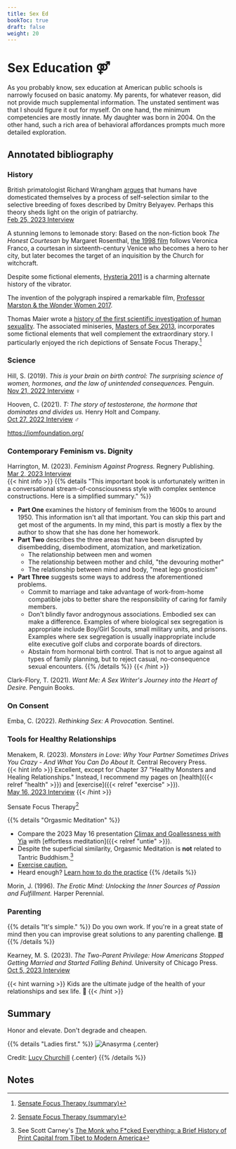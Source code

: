 ```yaml
---
title: Sex Ed
bookToc: true
draft: false
weight: 20
---
```


# Sex Education ⚤

As you probably know, sex education at American public schools is
narrowly focused on basic anatomy. My parents, for whatever reason,
did not provide much supplemental information. The unstated sentiment was
that I should figure it out for myself. On one hand, the minimum
competencies are mostly innate. My daughter was born in 2004. On the
other hand, such a rich area of behavioral affordances prompts much
more detailed exploration.

## Annotated bibliography

### History

British primatologist Richard Wrangham [argues](https://en.wikipedia.org/wiki/The_Goodness_Paradox) that humans have domesticated themselves by a process of self-selection similar to the selective breeding of foxes described by Dmitry Belyayev. Perhaps this theory sheds light on the origin of patriarchy.  
[Feb 25, 2023 Interview](https://www.youtube.com/watch?v=0RhJNhRAugg)

A stunning lemons to lemonade story:
Based on the non-fiction book *The Honest Courtesan* by Margaret Rosenthal, [the 1998 film](https://en.wikipedia.org/wiki/Dangerous_Beauty) follows Veronica Franco, a courtesan in sixteenth-century Venice who becomes a hero to her city, but later becomes the target of an inquisition by the Church for witchcraft.

Despite some fictional elements,
[Hysteria 2011](https://en.wikipedia.org/wiki/Hysteria_(2011_film)) is a charming
alternate history of the vibrator.

The invention of the polygraph inspired a remarkable film, [Professor Marston & the Wonder Women 2017](https://en.wikipedia.org/wiki/Professor_Marston_and_the_Wonder_Women).

Thomas Maier wrote a [history of the first scientific investigation of human sexuality](https://www.basicbooks.com/titles/thomas-maier/masters-of-sex/9780465079995/). The associated miniseries, [Masters of Sex 2013](https://en.wikipedia.org/wiki/Masters_of_Sex), incorporates some fictional elements that well complement the extraordinary story. I particularly enjoyed the rich depictions of Sensate Focus Therapy.[^masters1994]

### Science

Hill, S. (2019). *This is your brain on birth control: The surprising science of women, hormones, and the law of unintended consequences.* Penguin.  
[Nov 21, 2022 Interview](https://www.youtube.com/watch?v=xpoUl1MzTq4) ♀

Hooven, C. (2021). *T: The story of testosterone, the hormone that dominates and divides us.* Henry Holt and Company.  
[Oct 27, 2022 Interview](https://www.youtube.com/watch?v=_Q14k3yZ2EU) ♂

https://iomfoundation.org/

### Contemporary Feminism vs. Dignity

Harrington, M. (2023). *Feminism Against Progress.* Regnery Publishing.  
[Mar 2, 2023 Interview](https://www.youtube.com/watch?v=8-pTX3X4yVE)  
{{< hint info >}}
{{% details "This important book is unfortunately written in a conversational stream-of-consciousness style with complex sentence constructions. Here is a simplified summary." %}}
- **Part One** examines the history of feminism from the 1600s to around 1950. This information isn't all that important. You can skip this part and get most of the arguments. In my mind, this part is mostly a flex by the author to show that she has done her homework.
- **Part Two** describes the three areas that have been disrupted by disembedding, disembodiment, atomization, and marketization.
  - The relationship between men and women
  - The relationship between mother and child, "the devouring mother"
  - The relationship between mind and body, "meat lego gnosticism"
- **Part Three** suggests some ways to address the aforementioned problems.
  - Commit to marriage and take advantage of work-from-home compatible jobs to better share the responsibility of caring for family members.
  - Don't blindly favor androgynous associations. Embodied sex can make a difference. Examples of where biological sex segregation is appropriate include Boy/Girl Scouts, small military units, and prisons. Examples where sex segregation is usually inappropriate include elite executive golf clubs and corporate boards of directors.
  - Abstain from hormonal birth control. That is not to argue against all types of family planning, but to reject casual, no-consequence sexual encounters.
{{% /details %}}
{{< /hint >}}

Clark-Flory, T. (2021). *Want Me: A Sex Writer's Journey into the Heart of Desire.* Penguin Books.

### On Consent

Emba, C. (2022). *Rethinking Sex: A Provocation.* Sentinel.

### Tools for Healthy Relationships

Menakem, R. (2023). *Monsters in Love: Why Your Partner Sometimes Drives You Crazy - And What You Can Do About It.* Central Recovery Press.  
{{< hint info >}}
Excellent, except for Chapter 37 "Healthy Monsters and Healing Relationships." Instead, I recommend my pages on [health]({{< relref "health" >}}) and [exercise]({{< relref "exercise" >}}).  
[May 16, 2023 Interview](https://www.theverifiedpodcast.com/resmaa-menakem-speaks-on-couples-in-conflict-new-book-monsters-in-love-more/)
{{< /hint >}}

Sensate Focus Therapy[^masters1994]

{{% details "Orgasmic Meditation" %}}
- Compare the 2023 May 16 presentation [Climax and Goallessness with Yia](https://om.instituteofom.com/live_events/climax-and-goallessness-with-yia/replay) with [effortless meditation]({{< relref "untie" >}}).
- Despite the superficial similarity, Orgasmic Meditation is **not** related to Tantric Buddhism.[^not-tantra]
- [Exercise caution.](https://www.justice.gov/usao-edny/pr/onetaste-founder-and-former-head-sales-indicted-forced-labor-conspiracy)
- Heard enough? [Learn how to do the practice](https://om.instituteofom.com/)
{{% /details %}}

Morin, J. (1996). *The Erotic Mind: Unlocking the Inner Sources of Passion and Fulfillment.* Harper Perennial.

### Parenting

{{% details "It's simple." %}}
Do you own work. If you're in a great state of mind then you can improvise great solutions to any parenting challenge. ䷤
{{% /details %}}

Kearney, M. S. (2023). *The Two-Parent Privilege: How Americans Stopped Getting Married and Started Falling Behind.* University of Chicago Press.  
[Oct 5, 2023 Interview](https://www.youtube.com/watch?v=JRjMnH-4cYo)

{{< hint warning >}}
Kids are the ultimate judge of the health of your relationships and sex life. 🚸
{{< /hint >}}

## Summary

Honor and elevate. Don't degrade and cheapen.

{{% details "Ladies first." %}}
![Anasyrma](anasyrma.webp)
{.center}

Credit: [Lucy Churchill](https://www.lucychurchill.com/product/anasyrma-vulval-madonna/)
{.center}
{{% /details %}}

## Notes

[^not-tantra]: See Scott Carney's [The Monk who F*cked Everything: a Brief History of Print Capital from Tibet to Modern America](https://www.youtube.com/watch?v=ixbxWHuawXo)

[^masters1994]: [Sensate Focus Therapy (summary)](https://health.cornell.edu/sites/health/files/pdf-library/sensate-focus.pdf)
